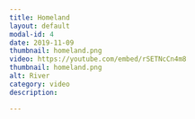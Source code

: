 ```yaml
---
title: Homeland
layout: default
modal-id: 4
date: 2019-11-09
thumbnail: homeland.png
video: https://youtube.com/embed/rSETNcCn4m8
thumbnail: homeland.png
alt: River
category: video
description: 

---
```


